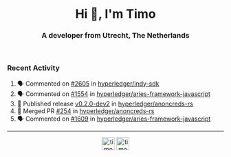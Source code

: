 <h1 align="center">Hi 👋, I'm Timo</h1>
<h3 align="center">A developer from Utrecht, The Netherlands</h3>
<br/>
<!-- https://github.com/rahuldkjain/github-profile-readme-generator --!>

<!--  <p align="left"><img src="https://github-readme-stats.vercel.app/api?username=timoglastra&show_icons=true&count_private=true&" alt="timoglastra" /></p> --!>

<!--
Github language stats
<p align="left"><img src="https://github-readme-stats.vercel.app/api/top-langs/?username=timoglastra&layout=compact" alt="timoglastra" /><p>
-->

<!-- Codestats language stats -->
<!-- <p align="left"><img src="https://codestats-readme.vercel.app/api/top-langs/?username=timoglastra&layout=compact&language_count=12" alt="timoglastra" /><p>    --!>
  
<h3>Recent Activity</h3>

<!--START_SECTION:activity-->
1. 🗣 Commented on [#2605](https://github.com/hyperledger/indy-sdk/pull/2605#issuecomment-1777168783) in [hyperledger/indy-sdk](https://github.com/hyperledger/indy-sdk)
2. 🗣 Commented on [#1554](https://github.com/hyperledger/aries-framework-javascript/issues/1554#issuecomment-1772555301) in [hyperledger/aries-framework-javascript](https://github.com/hyperledger/aries-framework-javascript)
3. 🚀 Published release [v0.2.0-dev2](https://github.com/hyperledger/anoncreds-rs/releases/tag/v0.2.0-dev2) in [hyperledger/anoncreds-rs](https://github.com/hyperledger/anoncreds-rs)
4. 🎉 Merged PR [#254](https://github.com/hyperledger/anoncreds-rs/pull/254) in [hyperledger/anoncreds-rs](https://github.com/hyperledger/anoncreds-rs)
5. 🗣 Commented on [#1609](https://github.com/hyperledger/aries-framework-javascript/issues/1609#issuecomment-1770943757) in [hyperledger/aries-framework-javascript](https://github.com/hyperledger/aries-framework-javascript)
<!--END_SECTION:activity-->

---

<p align="center">
<a href="https://twitter.com/timoglastra" target="blank"><img align="center" src="https://cdn.jsdelivr.net/npm/simple-icons@3.0.1/icons/twitter.svg" alt="timoglastra" height="30" width="30" /></a>
<a href="https://linkedin.com/in/timoglastra" target="blank"><img align="center" src="https://cdn.jsdelivr.net/npm/simple-icons@3.0.1/icons/linkedin.svg" alt="timoglastra" height="30" width="30" /></a>
</p>



